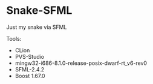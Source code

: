# Snake-SFML
Just my snake via SFML


Tools:
* CLion
* PVS-Studio
* mingw32-i686-8.1.0-release-posix-dwarf-rt_v6-rev0
* SFML-2.4.2
* Boost 1.67.0
